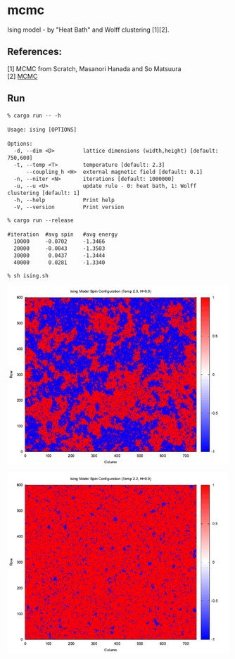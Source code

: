 mcmc
==============

Ising model - by "Heat Bath" and Wolff clustering [1][2]. 

References:
-----------
[1] MCMC from Scratch, Masanori Hanada and So Matsuura <br/>
[2] [MCMC](https://github.com/masanorihanada/MCMC-Sample-Codes) <br/>

Run
-----

```
% cargo run -- -h

Usage: ising [OPTIONS]

Options:
  -d, --dim <D>         lattice dimensions (width,height) [default: 750,600]
  -t, --temp <T>        temperature [default: 2.3]
      --coupling_h <H>  external magnetic field [default: 0.1]
  -n, --niter <N>       iterations [default: 1000000]
  -u, --u <U>           update rule - 0: heat bath, 1: Wolff clustering [default: 1]
  -h, --help            Print help
  -V, --version         Print version
```

```
% cargo run --release 

#iteration  #avg spin   #avg energy
  10000     -0.0702     -1.3466
  20000     -0.0043     -1.3503
  30000      0.0437     -1.3444
  40000      0.0281     -1.3340
```

```
% sh ising.sh
```


![GIF](https://github.com/jesper-olsen/mcmc/blob/main/ising/Assets/animated_Wolf_h0_t2_3.gif) 

![GIF](https://github.com/jesper-olsen/mcmc/blob/main/ising/Assets/animated_Wolf_h0_t2_2.gif) 

